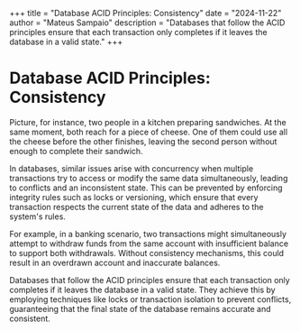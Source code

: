 +++
title = "Database ACID Principles: Consistency"
date = "2024-11-22"
author = "Mateus Sampaio"
description = "Databases that follow the ACID principles ensure that each transaction only completes if it leaves the database in a valid state."
+++

# Database ACID Principles: Consistency

Picture, for instance, two people in a kitchen preparing sandwiches. At the same moment, both reach for a piece of cheese. One of them could use all the cheese before the other finishes, leaving the second person without enough to complete their sandwich.

In databases, similar issues arise with concurrency when multiple transactions try to access or modify the same data simultaneously, leading to conflicts and an inconsistent state. This can be prevented by enforcing integrity rules such as locks or versioning, which ensure that every transaction respects the current state of the data and adheres to the system's rules.

For example, in a banking scenario, two transactions might simultaneously attempt to withdraw funds from the same account with insufficient balance to support both withdrawals. Without consistency mechanisms, this could result in an overdrawn account and inaccurate balances.

Databases that follow the ACID principles ensure that each transaction only completes if it leaves the database in a valid state. They achieve this by employing techniques like locks or transaction isolation to prevent conflicts, guaranteeing that the final state of the database remains accurate and consistent.
